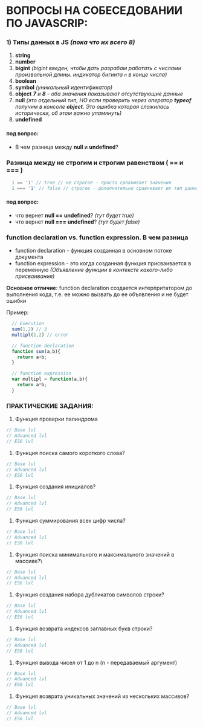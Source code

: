 # ВОПРОСЫ НА СОБЕСЕДОВАНИИ ПО JAVASCRIP:

### 1) Типы данных в JS _(пока что их всего 8)_
  1. **string**
  1. **number**
  1. **bigint** _(bigint введен, чтобы дать разрабам работать с числами произвольной длины. индикатор бигинта `n` в конце числа)_
  1. **boolean**
  1. **symbol** _(уникальный идентификатор)_
  1. **object**
  _**7** и **8** - оба значения показывают отсутствующие данные_
  1. **null**  _(это отдельный тип, НО если проверить через оператор **typeof** получим в консоле **object**. Это ошибка которая сложилась исторически, об этом важно упамянуть)_
  1. **undefined**

#### под вопрос:
  * В чем разница между **null** и **undefined**?

### Разница между не строгим и строгим равенством ( == и === )
```JavaScript
  1 == '1' // true // не строгое - просто сравнивает значения
  1 === '1' // false // строгое - дополнительно сравнивает их тип данных
```
#### под вопрос:
  * что вернет **null == undefined**? _(тут будет true)_
  * что вернет **null === undefined**? _(тут будет false)_

### function declaration vs. function expression. В чем разница
  * function declaration - функция созданная в основном потоке документа
  * function expression - это когда созданная функция присваивается в переменную _(Объявление функции в контексте какого-либо присваивания)_

  **Основное отличие:** function declaration создается интерпритатором до выполнения кода, т.е. ее можно вызвать до ее объявления и не будет ошибки

  Пример:
```JavaScript
  // Execution
  sum(1,2) // 3
  multipl(1,2) // error

  // function declaration
  function sum(a,b){
    return a+b;
  }

  // function expression
  var multipl = function(a,b){
    return a*b;
  }
```

### ПРАКТИЧЕСКИЕ ЗАДАНИЯ:

1. Функция проверки палиндрома
```JavaScript
// Base lvl
// Advanced lvl
// ES6 lvl
```

1. Функция поиска самого короткого слова?
```JavaScript
// Base lvl
// Advanced lvl
// ES6 lvl
```

1. Функция создания инициалов?
```JavaScript
// Base lvl
// Advanced lvl
// ES6 lvl
```

1. Функция суммирования всех цифр числа?
```JavaScript
// Base lvl
// Advanced lvl
// ES6 lvl
```

1. Функция поиска минимального и максимального значений в массиве?\
```JavaScript
// Base lvl
// Advanced lvl
// ES6 lvl
```

1. Функция создания набора дубликатов символов строки?
```JavaScript
// Base lvl
// Advanced lvl
// ES6 lvl
```

1. Функция возврата индексов заглавных букв строки?
```JavaScript
// Base lvl
// Advanced lvl
// ES6 lvl
```

1. Функция вывода чисел от 1 до n (n - передаваемый аргумент)
```JavaScript
// Base lvl
// Advanced lvl
// ES6 lvl
```

1. Функция возврата уникальных значений из нескольких массивов?
```JavaScript
// Base lvl
// Advanced lvl
// ES6 lvl
```
